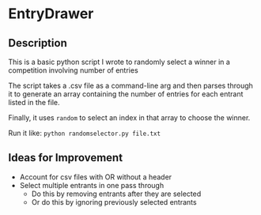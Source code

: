# EntryDrawer

## Description
This is a basic python script I wrote to randomly select a winner in a competition involving number of entries

The script takes a .csv file as a command-line arg and then parses through it to generate an array containing the number of entries for each entrant listed in the file.

Finally, it uses `random` to select an index in that array to choose the winner.

Run it like:
`python randomselector.py file.txt`

## Ideas for Improvement
- Account for csv files with OR without a header
- Select multiple entrants in one pass through
    - Do this by removing entrants after they are selected
    - Or do this by ignoring previously selected entrants